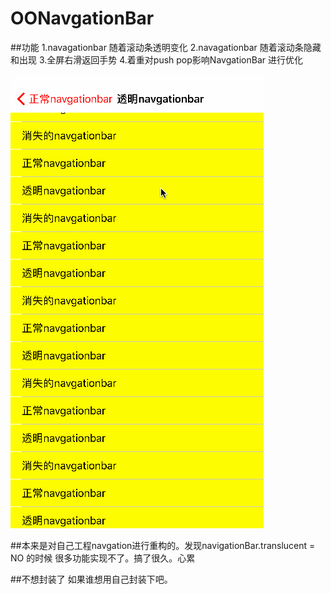# OONavgationBar
##功能
1.navagationbar 随着滚动条透明变化
2.navagationbar 随着滚动条隐藏和出现
3.全屏右滑返回手势
4.着重对push pop影响NavgationBar 进行优化

 ![image](https://github.com/oosnail/OONavgationBar/blob/master/gif/navgationbar.gif)
 
 
 ##本来是对自己工程navgation进行重构的。发现navigationBar.translucent = NO 的时候 很多功能实现不了。搞了很久。心累
 
 ##不想封装了 如果谁想用自己封装下吧。
